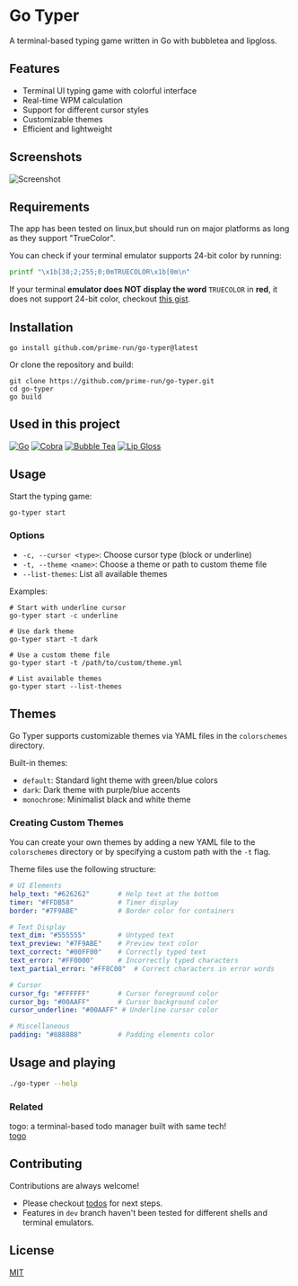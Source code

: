 # Go Typer

A terminal-based typing game written in Go with bubbletea and lipgloss.

## Features

- Terminal UI typing game with colorful interface
- Real-time WPM calculation
- Support for different cursor styles
- Customizable themes
- Efficient and lightweight

## Screenshots

![Screenshot](https://github.com/user-attachments/assets/5ac1ed81-da75-4222-8bcd-83b96497cb37)

## Requirements

The app has been tested on linux,but should run on major platforms as long as they support "TrueColor".

You can check if your terminal emulator supports 24-bit color by running:

```bash
printf "\x1b[38;2;255;0;0mTRUECOLOR\x1b[0m\n"
```

If your terminal **emulator does NOT display the word** `TRUECOLOR` in **red**, it does not support 24-bit color, checkout [this gist](https://gist.github.com/weimeng23/60b51b30eb758bd7a2a648436da1e562).

## Installation

```
go install github.com/prime-run/go-typer@latest
```

Or clone the repository and build:

```
git clone https://github.com/prime-run/go-typer.git
cd go-typer
go build
```

## Used in this project
[![Go](https://img.shields.io/badge/Go-00ADD8?style=flat-square&logo=go&logoColor=white)](https://go.dev/) [![Cobra](https://img.shields.io/badge/Cobra-00ADD8?style=flat-square&logo=go&logoColor=white)](https://github.com/spf13/cobra) [![Bubble Tea](https://img.shields.io/badge/Bubble%20Tea-FF75B7?style=flat-square&logo=go&logoColor=white)](https://github.com/charmbracelet/bubbletea) [![Lip Gloss](https://img.shields.io/badge/Lip%20Gloss-FFABE7?style=flat-square&logo=go&logoColor=white)](https://github.com/charmbracelet/lipgloss)

## Usage

Start the typing game:

```
go-typer start
```

### Options

- `-c, --cursor <type>`: Choose cursor type (block or underline)
- `-t, --theme <name>`: Choose a theme or path to custom theme file
- `--list-themes`: List all available themes

Examples:

```
# Start with underline cursor
go-typer start -c underline

# Use dark theme
go-typer start -t dark

# Use a custom theme file
go-typer start -t /path/to/custom/theme.yml

# List available themes
go-typer start --list-themes
```

## Themes

Go Typer supports customizable themes via YAML files in the `colorschemes` directory. 

Built-in themes:
- `default`: Standard light theme with green/blue colors
- `dark`: Dark theme with purple/blue accents
- `monochrome`: Minimalist black and white theme

### Creating Custom Themes

You can create your own themes by adding a new YAML file to the `colorschemes` directory or by specifying a custom path with the `-t` flag.

Theme files use the following structure:

```yaml
# UI Elements
help_text: "#626262"       # Help text at the bottom
timer: "#FFDB58"           # Timer display
border: "#7F9ABE"          # Border color for containers

# Text Display
text_dim: "#555555"        # Untyped text 
text_preview: "#7F9ABE"    # Preview text color
text_correct: "#00FF00"    # Correctly typed text
text_error: "#FF0000"      # Incorrectly typed characters
text_partial_error: "#FF8C00"  # Correct characters in error words

# Cursor
cursor_fg: "#FFFFFF"       # Cursor foreground color
cursor_bg: "#00AAFF"       # Cursor background color
cursor_underline: "#00AAFF" # Underline cursor color

# Miscellaneous
padding: "#888888"         # Padding elements color
```

## Usage and playing
```bash
./go-typer --help
```

### Related
togo: a terminal-based todo manager built with same tech!  
[togo](https://github.com/prime-run/togo)

## Contributing

Contributions are always welcome!

- Please checkout [todos](todos.md) for next steps.
- Features in ```dev``` branch haven't been tested for different shells and terminal emulators.

## License

[MIT](LICENSE)


